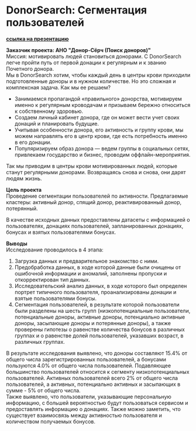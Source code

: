 # DonorSearch: Сегментация пользователей  
[**ссылка на презентацию**](https://drive.google.com/file/d/1xdB_O46fPOCIzDM9sp20qrdN_anQd7wi/view?usp=sharing)  

**Заказчик проекта: АНО "Донор-Сёрч (Поиск доноров)"**  
Миссия: мотивировать людей становиться донорами. С DonorSearch легче пройти путь от первой донации к регулярным и к званию Почетного донора.  
Мы в DonorSearch хотим, чтобы каждый день в центры крови приходили подготовленные доноры и в нужном количестве. Но это сложная и комплексная задача. Как мы ее решаем?  
  - Занимаемся пропагандой «правильного» донорства, мотивируем именно к регулярным кроводачам и призываем бережно относиться к собственному здоровью.  
  - Создаем личный кабинет донора, где он может вести учет своих донаций и планировать будущие.  
  - Учитывая особенности донора, его активность и группу крови, мы можем направлять его в центр крови, где есть потребность именно в его донации.  
  - Популяризируем образ донора — ведем группы в социальных сетях, привлекаем государство и бизнес, проводим оффлайн-мероприятия.  
  
Так мы приводим в центры крови мотивированных людей, которые станут регулярными донорами. Возвращаясь снова и снова, они дарят людям жизнь.

**Цель проекта**  
Проведение сегментации пользователей по активности. Предлагаемые кластеры: активный донор, спящий донор, реактивированный донор, потерянный.

В качестве исходных данных предоставлены датасеты с информацией о пользователях, донациях пользователей, запланированных донациях, бонусах и взятых пользователями бонусах.

**Выводы**  
Исследование проводилось в 4 этапа:  
1. Загрузка данных и предварительное знакомство с ними.  
2. Предобработка данных, в ходе которой данные были очищены от ошибочной информации и аномалий, заполнены пропуски и откорректирован тип данных.  
3. Исследовательский анализ данных, в ходе которого был определен портрет типичного пользователя, проанализированы донации и взятые пользователями бонусы.  
4. Сегментация пользователей, в результате которой пользователи были разделены на шесть групп (низкопотенциальные пользователи, потенциальные доноры, активные доноры, потенциально активные доноры, засыпающие доноры и потерянные доноры), а также проверены гипотезы о равенстве количества бонусов в различных группах и о равенстве долей пользователей, указавших возраст, в различных группах.  

В результате исследования выявлено, что доноры составляют 15.4% от общего числа зарегистрированных пользователей, а бонусами пользуются 4.0% от общего числа пользователей.
Подавляющее большинство пользователей относится к сегменту низкопотенциальных пользователей. Активных пользователей всего 2% от общего числа пользователей, а активных, потенциально активных и засыпающих в сумме - 5% от общего числа.  
Также выявлено, что пользователи, указывающие персональную информацию, с большей вероятностью будут пользоваться сервисом и предоставлять информацию о донациях. Также можно заметить, что существует взаимосвязь между активностью пользователя и количеством получаемых бонусов.

